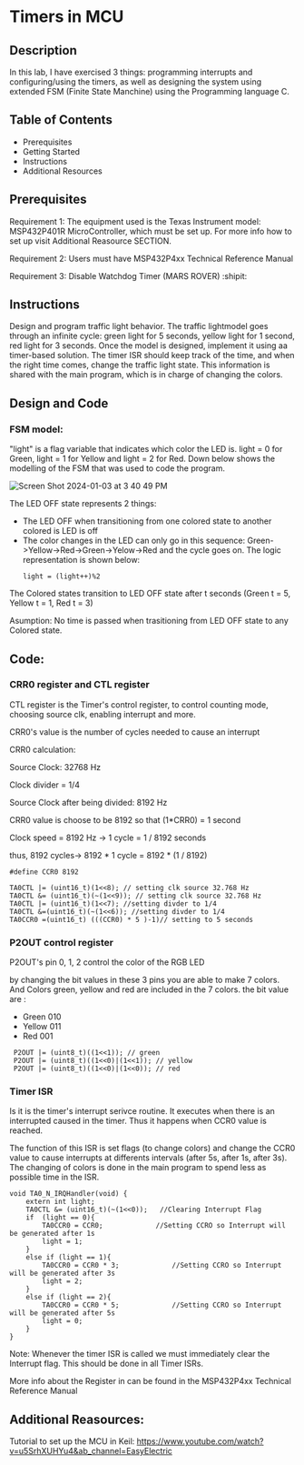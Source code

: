 # Timers in MCU

## Description

In this lab, I have exercised 3 things: programming interrupts and configuring/using the
timers, as well as designing the system using extended FSM (Finite State Manchine) using the Programming language C. 

## Table of Contents

- Prerequisites 
- Getting Started
- Instructions
- Additional Resources

## Prerequisites

Requirement 1: The equipment used is the Texas Instrument model: MSP432P401R MicroController, which must be set up. For more info how to set up visit Additional Reasource SECTION. 

Requirement 2: Users must have MSP432P4xx Technical Reference Manual

Requirement 3: Disable Watchdog Timer (MARS ROVER) :shipit:

## Instructions

Design and program traffic light behavior. The traffic lightmodel goes through an infinite cycle: green light for 5 seconds, yellow light for 1 second, red light for 3 seconds. Once the model is designed, implement it using aa timer-based solution. The timer ISR should keep track of the time, and when the right time comes, change the traffic light state. This information is shared with the main program, which is in charge of changing the colors.

## Design and Code

### FSM model:
"light" is a flag variable that indicates which color the LED is. light = 0 for Green, light = 1 for Yellow and light = 2 for Red.
Down below shows the modelling of the FSM that was used to code the program.

![Screen Shot 2024-01-03 at 3 40 49 PM](https://github.com/aryanhuqkhan/SimpleTrafficLight_MCU/assets/146489368/0ec25636-fcd7-40e1-84ba-05b14ff060da)

The LED OFF state represents 2 things:
- The LED OFF when transitioning from one colored state to another colored is LED is off
- The color changes in the LED can only go in this sequence: Green->Yellow->Red->Green->Yelow->Red and the cycle goes on. The logic representation is shown below:
  ```
  light = (light++)%2
  ```

The Colored states transition to LED OFF state after t seconds (Green t = 5, Yellow t = 1, Red t = 3)

Asumption: No time is passed when trasitioning from LED OFF state to any Colored state. 


## Code:

### CRR0 register and CTL register

CTL register is the Timer's control register, to control counting mode, choosing source clk, enabling interrupt and more.

CRR0's value is the number of cycles needed to cause an interrupt

CRR0 calculation:

Source Clock: 32768 Hz

Clock divider = 1/4

Source Clock after being divided: 8192 Hz

CRR0 value is choose to be 8192 so that (1*CRR0) = 1 second

Clock speed =  8192 Hz -> 1 cycle = 1 / 8192 seconds

thus, 8192 cycles-> 8192 * 1 cycle = 8192 * (1 / 8192)

```
#define CCR0 8192

TA0CTL |= (uint16_t)(1<<8); // setting clk source 32.768 Hz
TA0CTL &= (uint16_t)(~(1<<9)); // setting clk source 32.768 Hz
TA0CTL |= (uint16_t)(1<<7); //setting divder to 1/4
TA0CTL &=(uint16_t)(~(1<<6)); //setting divder to 1/4
TA0CCR0 =(uint16_t) (((CCR0) * 5 )-1)// setting to 5 seconds
```


### P2OUT control register

P2OUT's pin 0, 1, 2 control the color of the RGB LED

by changing the bit values in these 3 pins you are able to make 7 colors. And Colors green, 
yellow and red are included in the 7 colors. the bit value are :
- Green 010
- Yellow 011
- Red 001

```
 P2OUT |= (uint8_t)((1<<1)); // green
 P2OUT |= (uint8_t)((1<<0)|(1<<1)); // yellow
 P2OUT |= (uint8_t)((1<<0)|(1<<0)); // red
```

### Timer ISR

Is it is the timer's interrupt serivce routine. It executes when there is an interrupted caused in the timer. Thus it happens when
CCR0 value is reached.

The function of this ISR is set flags (to change colors) and change the CCR0 value to cause interrupts at differents intervals (after 5s, after 1s, after 3s). The changing of colors is done in the main program to spend less as possible time in the ISR.
```
void TA0_N_IRQHandler(void) {
    extern int light;
    TA0CTL &= (uint16_t)(~(1<<0));   //Clearing Interrupt Flag
    if  (light == 0){
        TA0CCR0 = CCR0;             //Setting CCRO so Interrupt will be generated after 1s
        light = 1;
    }
    else if (light == 1){
        TA0CCR0 = CCR0 * 3;             //Setting CCRO so Interrupt will be generated after 3s
        light = 2;
    }
    else if (light == 2){
        TA0CCR0 = CCR0 * 5;             //Setting CCRO so Interrupt will be generated after 5s
        light = 0;
    }
}

```
Note: Whenever the timer ISR is called we must immediately clear the Interrupt flag. This should be done in all Timer ISRs.

More info about the Register in can be found in the MSP432P4xx Technical Reference Manual

## Additional Reasources:

Tutorial to set up the MCU in Keil: https://www.youtube.com/watch?v=u5SrhXUHYu4&ab_channel=EasyElectric
















